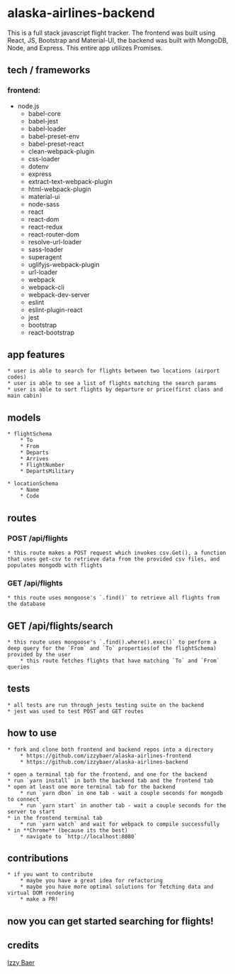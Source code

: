 # alaska-airlines-backend

This is a full stack javascript flight tracker. The frontend was built using React, JS, Bootstrap and Material-UI, the backend was built with MongoDB, Node, and Express. This entire app utilizes Promises.

## tech / frameworks

### frontend:
- node.js
    - babel-core
    - babel-jest
    - babel-loader
    - babel-preset-env
    - babel-preset-react
    - clean-webpack-plugin
    - css-loader
    - dotenv
    - express
    - extract-text-webpack-plugin
    - html-webpack-plugin
    - material-ui
    - node-sass
    - react
    - react-dom
    - react-redux
    - react-router-dom
    - resolve-url-loader
    - sass-loader
    - superagent
    - uglifyjs-webpack-plugin
    - url-loader
    - webpack
    - webpack-cli
    - webpack-dev-server
    - eslint
    - eslint-plugin-react
    - jest
    - bootstrap
    - react-bootstrap

## app features

    * user is able to search for flights between two locations (airport codes)
    * user is able to see a list of flights matching the search params
    * user is able to sort flights by departure or price(first class and main cabin)

## models

    * flightSchema
        * To
        * From
        * Departs
        * Arrives
        * FlightNumber
        * DepartsMilitary

    * locationSchema
        * Name
        * Code

## routes

### POST /api/flights

    * this route makes a POST request which invokes csv.Get(), a function that uses get-csv to retrieve data from the provided csv files, and populates mongodb with flights

### GET /api/flights

    * this route uses mongoose's `.find()` to retrieve all flights from the database

## GET /api/flights/search

    * this route uses mongoose's `.find().where().exec()` to perform a deep query for the `From` and `To` properties(of the flightSchema) provided by the user
        * this route fetches flights that have matching `To` and `From` queries
    
## tests

    * all tests are run through jests testing suite on the backend
    * jest was used to test POST and GET routes

## how to use

    * fork and clone both frontend and backend repos into a directory
        * https://github.com/izzybaer/alaska-airlines-frontend
        * https://github.com/izzybaer/alaska-airlines-backend 

    * open a terminal tab for the frontend, and one for the backend
    * run `yarn install` in both the backend tab and the frontend tab
    * open at least one more terminal tab for the backend
        * run `yarn dbon` in one tab - wait a couple seconds for mongodb to connect
        * run `yarn start` in another tab - wait a couple seconds for the server to start
    * in the frontend terminal tab 
        * run `yarn watch` and wait for webpack to compile successfully
    * in **Chrome** (because its the best)
        * navigate to `http://localhost:8080`

## contributions
    
    * if you want to contribute
        * maybe you have a great idea for refactoring
        * maybe you have more optimal solutions for fetching data and virtual DOM rendering
        * make a PR! 
        
## now you can get started searching for flights!

## credits

[Izzy Baer](https://github.com/izzybaer)